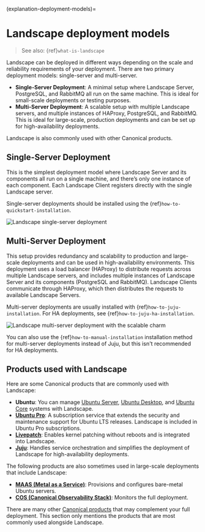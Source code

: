(explanation-deployment-models)=
# Landscape deployment models

> See also: {ref}`what-is-landscape`

Landscape can be deployed in different ways depending on the scale and reliability requirements of your deployment. There are two primary deployment models: single-server and multi-server.

- **Single-Server Deployment**: A minimal setup where Landscape Server, PostgreSQL, and RabbitMQ all run on the same machine. This is ideal for small-scale deployments or testing purposes.
- **Multi-Server Deployment**: A scalable setup with multiple Landscape servers, and multiple instances of HAProxy, PostgreSQL, and RabbitMQ. This is ideal for large-scale, production deployments and can be set up for high-availability deployments.

Landscape is also commonly used with other Canonical products.

## Single-Server Deployment

This is the simplest deployment model where Landscape Server and its components all run on a single machine, and there’s only one instance of each component. Each Landscape Client registers directly with the single Landscape server.

Single-server deployments should be installed using the {ref}`how-to-quickstart-installation`.

![Landscape single-server deployment](https://assets.ubuntu.com/v1/efcf89cc-Deployment_Landscape%20(1).png)

## Multi-Server Deployment

This setup provides redundancy and scalability to production and large-scale deployments and can be used in high-availability environments. This deployment uses a load balancer (HAProxy) to distribute requests across multiple Landscape servers, and includes multiple instances of Landscape Server and its components (PostgreSQL and RabbitMQ). Landscape Clients communicate through HAProxy, which then distributes the requests to available Landscape Servers.

Multi-server deployments are usually installed with {ref}`how-to-juju-installation`. For HA deployments, see {ref}`how-to-juju-ha-installation`.

![Landscape multi-server deployment with the scalable charm](https://assets.ubuntu.com/v1/fbb9e2c3-HA_Deployment_Landscape%20(1).png)

You can also use the {ref}`how-to-manual-installation` installation method for multi-server deployments instead of Juju, but this isn't recommended for HA deployments.

## Products used with Landscape

Here are some Canonical products that are commonly used with Landscape:

- **Ubuntu**: You can manage [Ubuntu Server](https://documentation.ubuntu.com/server/), [Ubuntu Desktop](https://help.ubuntu.com/), and [Ubuntu Core](https://ubuntu.com/core/docs) systems with Landscape.
- [**Ubuntu Pro**](https://documentation.ubuntu.com/pro/): A subscription service that extends the security and maintenance support for Ubuntu LTS releases. Landscape is included in Ubuntu Pro subscriptions.
- [**Livepatch**](https://ubuntu.com/security/livepatch/docs): Enables kernel patching without reboots and is integrated into Landscape.
- [**Juju**](https://documentation.ubuntu.com/juju/latest/): Handles service orchestration and simplifies the deployment of Landscape for high-availability deployments.

The following products are also sometimes used in large-scale deployments that include Landscape:

- [**MAAS (Metal as a Service)**](https://maas.io/docs): Provisions and configures bare-metal Ubuntu servers.
- [**COS (Canonical Observability Stack)**](https://charmhub.io/topics/canonical-observability-stack): Monitors the full deployment.

There are many other [Canonical products](https://canonical.com/) that may complement your full deployment. This section only mentions the products that are most commonly used alongside Landscape. 